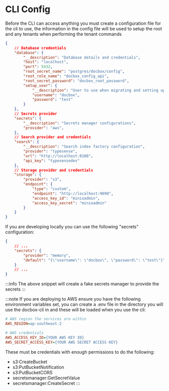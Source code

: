 # CLI Config

Before the CLI can access anything you must create a configuration file for the cli to use, the information in the config file will be used to setup the root and any 
tenants when performing the tenant commands



```json title="cli-config.json"
{
    // Database credentials
    "database": {
        "__description": "Database details and credentials",
        "host": "localhost",
        "port": 5432,
        "root_secret_name": "postgres/docbox/config",
        "root_role_name": "docbox_config_api",
        "root_secret_password": "docbox_root_password",
        "setup_user": {
            "__description": "User to use when migrating and setting up database, should have higher permissions",
            "username": "docbox",
            "password": "test"
        }
    },
    // Secrets provider
    "secrets": {
        "__description": "Secrets manager configurations",
        "provider": "aws",
    },
    // Search provider and credentials
    "search": {
        "__description": "Search index factory configuration",
        "provider": "typesense",
        "url": "http://localhost:8108",
        "api_key": "typesensedev"
    },
    // Storage provider and credentials
    "storage": {
        "provider": "s3",
        "endpoint": {
            "type": "custom",
            "endpoint": "http://localhost:9090",
            "access_key_id": "minioadmin",
            "access_key_secret": "minioadmin"
        }
    }
}
```

If you are developing locally you can use the following "secrets" configuration:

```json title="cli-config.json"
{
    // ...
    "secrets": {
        "provider": "memory",
        "default": "{\"username\": \"docbox\", \"password\": \"test\"}"
    }
    // ...
}
```

:::info
The above snippet will create a fake secrets manager to provide the secrets
:::


:::note 
If you are deploying to AWS ensure you have the following environment variables set, you
can create a .env file in the directory you will use the docbox-cli in and these will be 
loaded when you use the cli:
```ini
# AWS region the services are within
AWS_REGION=ap-southeast-2

# AWS credentials
AWS_ACCESS_KEY_ID={YOUR AWS KEY ID}
AWS_SECRET_ACCESS_KEY={YOUR AWS SECRET ACCESS KEY}
```
These must be credentials with enough permissions to do the following:
- s3:CreateBucket
- s3:PutBucketNotification
- s3:PutBucketCORS
- secretsmanager:GetSecretValue
- secretsmanager:CreateSecret
:::
